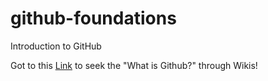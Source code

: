 # github-foundations
Introduction to GitHub

Got to this [Link](https://github.com/muzammil-13/github-foundations/wiki) to seek the "What is Github?" through Wikis!
